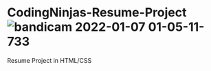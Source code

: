 # CodingNinjas-Resume-Project![bandicam 2022-01-07 01-05-11-733](https://user-images.githubusercontent.com/96860714/148441470-329de3fe-c898-4c4c-8490-86c384e505b8.jpg)

 Resume Project in HTML/CSS
